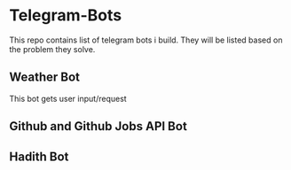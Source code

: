 # Telegram-Bots
This repo contains list of telegram bots i build. They will be listed based on the problem they solve.
## Weather Bot
This bot gets user input/request 
## Github and Github Jobs API Bot
## Hadith Bot
